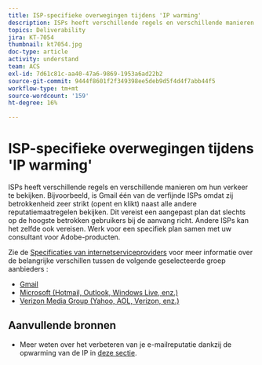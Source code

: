 ```yaml
---
title: ISP-specifieke overwegingen tijdens 'IP warming'
description: ISPs heeft verschillende regels en verschillende manieren om hun verkeer te bekijken. Dit vereist een aangepast plan dat slechts de hoogst betrokken gebruikers bij de aanvang richt.
topics: Deliverability
jira: KT-7054
thumbnail: kt7054.jpg
doc-type: article
activity: understand
team: ACS
exl-id: 7d61c81c-aa40-47a6-9869-1953a6ad22b2
source-git-commit: 9444f8601f2f349398ee5deb9d5f4d4f7abb44f5
workflow-type: tm+mt
source-wordcount: '159'
ht-degree: 16%

---
```


# ISP-specifieke overwegingen tijdens &#39;IP warming&#39;

ISPs heeft verschillende regels en verschillende manieren om hun verkeer te bekijken. Bijvoorbeeld, is Gmail één van de verfijnde ISPs omdat zij betrokkenheid zeer strikt (opent en klikt) naast alle andere reputatiemaatregelen bekijken. Dit vereist een aangepast plan dat slechts op de hoogste betrokken gebruikers bij de aanvang richt. Andere ISPs kan het zelfde ook vereisen. Werk voor een specifiek plan samen met uw consultant voor Adobe-producten.

Zie de [Specificaties van internetserviceproviders](/help/internet-service-provider-specifics/overview.md) voor meer informatie over de belangrijke verschillen tussen de volgende geselecteerde groep aanbieders :

* [Gmail](/help/internet-service-provider-specifics/gmail.md)
* [Microsoft (Hotmail, Outlook, Windows Live, enz.)](/help/internet-service-provider-specifics/microsoft.md)
* [Verizon Media Group (Yahoo, AOL, Verizon, enz.)](/help/internet-service-provider-specifics/verizon-media-group.md)

## Aanvullende bronnen

* Meer weten over het verbeteren van je e-mailreputatie dankzij de opwarming van de IP in [deze sectie](/help/additional-resources/increase-reputation-with-ip-warming.md).
